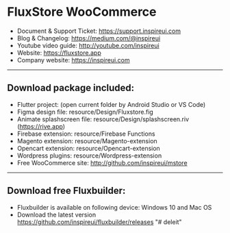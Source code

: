 # FluxStore WooCommerce
- Document & Support Ticket: https://support.inspireui.com
- Blog & Changelog: https://medium.com/@inspireui
- Youtube video guide: http://youtube.com/inspireui
- Website: https://fluxstore.app
- Company website: https://inspireui.com

---

## Download package included:
- Flutter project: (open current folder by Android Studio or VS Code)
- Figma design file: resource/Design/Fluxstore.fig
- Animate splashscreen file: resource/Design/splashscreen.riv (https://rive.app)
- Firebase extension: resource/Firebase Functions
- Magento extension: resource/Magento-extension
- Opencart extension: resource/Opencart-extension
- Wordpress plugins: resource/Wordpress-extension
- Free WooCommerce site: http://github.com/inspireui/mstore

---

## Download free Fluxbuilder:
- Fluxbuilder is available on following device: Windows 10 and Mac OS
- Download the latest version https://github.com/inspireui/fluxbuilder/releases
"# deleit" 
